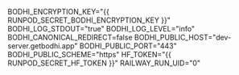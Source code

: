 BODHI_ENCRYPTION_KEY="{{ RUNPOD_SECRET_BODHI_ENCRYPTION_KEY }}"
BODHI_LOG_STDOUT="true"
BODHI_LOG_LEVEL="info"
BODHI_CANONICAL_REDIRECT=false
BODHI_PUBLIC_HOST="dev-server.getbodhi.app"
BODHI_PUBLIC_PORT="443"
BODHI_PUBLIC_SCHEME="https"
HF_TOKEN="{{ RUNPOD_SECRET_HF_TOKEN }}"
RAILWAY_RUN_UID="0"